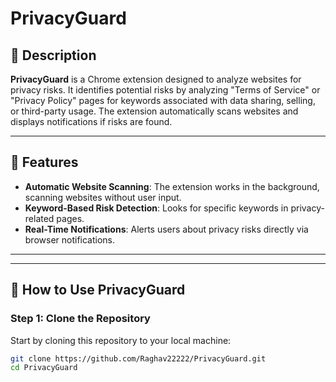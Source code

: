 # PrivacyGuard

## 📖 Description

**PrivacyGuard** is a Chrome extension designed to analyze websites for privacy risks. It identifies potential risks by analyzing "Terms of Service" or "Privacy Policy" pages for keywords associated with data sharing, selling, or third-party usage. The extension automatically scans websites and displays notifications if risks are found.

---

## 🌟 Features

- **Automatic Website Scanning**: The extension works in the background, scanning websites without user input.
- **Keyword-Based Risk Detection**: Looks for specific keywords in privacy-related pages.
- **Real-Time Notifications**: Alerts users about privacy risks directly via browser notifications.

---


---

## 🚀 How to Use PrivacyGuard

### Step 1: Clone the Repository

Start by cloning this repository to your local machine:

```bash
git clone https://github.com/Raghav22222/PrivacyGuard.git
cd PrivacyGuard
